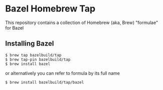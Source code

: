 # Bazel Homebrew Tap
This repository contains a collection of Homebrew (aka, Brew) "formulae" for Bazel

## Installing Bazel

```
$ brew tap bazelbuild/tap
$ brew tap-pin bazelbuild/tap
$ brew install bazel
```

or alternatively you can refer to formula by its full name

```
$ brew install bazelbuild/tap/bazel
```
